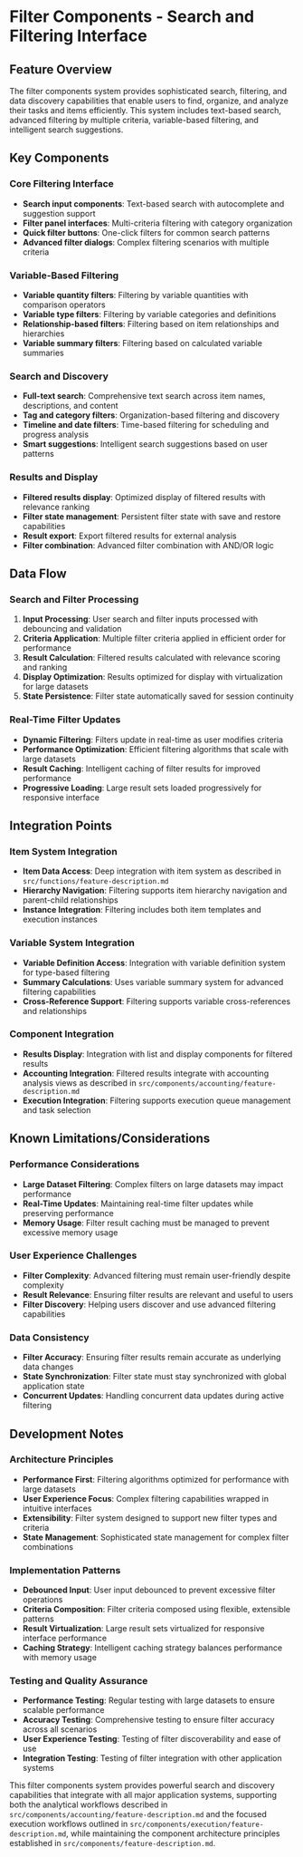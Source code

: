 # Filter Components - Search and Filtering Interface

## Feature Overview
The filter components system provides sophisticated search, filtering, and data discovery capabilities that enable users to find, organize, and analyze their tasks and items efficiently. This system includes text-based search, advanced filtering by multiple criteria, variable-based filtering, and intelligent search suggestions.

## Key Components

### Core Filtering Interface
- **Search input components**: Text-based search with autocomplete and suggestion support
- **Filter panel interfaces**: Multi-criteria filtering with category organization
- **Quick filter buttons**: One-click filters for common search patterns
- **Advanced filter dialogs**: Complex filtering scenarios with multiple criteria

### Variable-Based Filtering
- **Variable quantity filters**: Filtering by variable quantities with comparison operators
- **Variable type filters**: Filtering by variable categories and definitions
- **Relationship-based filters**: Filtering based on item relationships and hierarchies
- **Variable summary filters**: Filtering based on calculated variable summaries

### Search and Discovery
- **Full-text search**: Comprehensive text search across item names, descriptions, and content
- **Tag and category filters**: Organization-based filtering and discovery
- **Timeline and date filters**: Time-based filtering for scheduling and progress analysis
- **Smart suggestions**: Intelligent search suggestions based on user patterns

### Results and Display
- **Filtered results display**: Optimized display of filtered results with relevance ranking
- **Filter state management**: Persistent filter state with save and restore capabilities
- **Result export**: Export filtered results for external analysis
- **Filter combination**: Advanced filter combination with AND/OR logic

## Data Flow

### Search and Filter Processing
1. **Input Processing**: User search and filter inputs processed with debouncing and validation
2. **Criteria Application**: Multiple filter criteria applied in efficient order for performance
3. **Result Calculation**: Filtered results calculated with relevance scoring and ranking
4. **Display Optimization**: Results optimized for display with virtualization for large datasets
5. **State Persistence**: Filter state automatically saved for session continuity

### Real-Time Filter Updates
- **Dynamic Filtering**: Filters update in real-time as user modifies criteria
- **Performance Optimization**: Efficient filtering algorithms that scale with large datasets
- **Result Caching**: Intelligent caching of filter results for improved performance
- **Progressive Loading**: Large result sets loaded progressively for responsive interface

## Integration Points

### Item System Integration
- **Item Data Access**: Deep integration with item system as described in `src/functions/feature-description.md`
- **Hierarchy Navigation**: Filtering supports item hierarchy navigation and parent-child relationships
- **Instance Integration**: Filtering includes both item templates and execution instances

### Variable System Integration
- **Variable Definition Access**: Integration with variable definition system for type-based filtering
- **Summary Calculations**: Uses variable summary system for advanced filtering capabilities
- **Cross-Reference Support**: Filtering supports variable cross-references and relationships

### Component Integration
- **Results Display**: Integration with list and display components for filtered results
- **Accounting Integration**: Filtered results integrate with accounting analysis views as described in `src/components/accounting/feature-description.md`
- **Execution Integration**: Filtering supports execution queue management and task selection

## Known Limitations/Considerations

### Performance Considerations
- **Large Dataset Filtering**: Complex filters on large datasets may impact performance
- **Real-Time Updates**: Maintaining real-time filter updates while preserving performance
- **Memory Usage**: Filter result caching must be managed to prevent excessive memory usage

### User Experience Challenges
- **Filter Complexity**: Advanced filtering must remain user-friendly despite complexity
- **Result Relevance**: Ensuring filter results are relevant and useful to users
- **Filter Discovery**: Helping users discover and use advanced filtering capabilities

### Data Consistency
- **Filter Accuracy**: Ensuring filter results remain accurate as underlying data changes
- **State Synchronization**: Filter state must stay synchronized with global application state
- **Concurrent Updates**: Handling concurrent data updates during active filtering

## Development Notes

### Architecture Principles
- **Performance First**: Filtering algorithms optimized for performance with large datasets
- **User Experience Focus**: Complex filtering capabilities wrapped in intuitive interfaces
- **Extensibility**: Filter system designed to support new filter types and criteria
- **State Management**: Sophisticated state management for complex filter combinations

### Implementation Patterns
- **Debounced Input**: User input debounced to prevent excessive filter operations
- **Criteria Composition**: Filter criteria composed using flexible, extensible patterns
- **Result Virtualization**: Large result sets virtualized for responsive interface performance
- **Caching Strategy**: Intelligent caching strategy balances performance with memory usage

### Testing and Quality Assurance
- **Performance Testing**: Regular testing with large datasets to ensure scalable performance
- **Accuracy Testing**: Comprehensive testing to ensure filter accuracy across all scenarios
- **User Experience Testing**: Testing of filter discoverability and ease of use
- **Integration Testing**: Testing of filter integration with other application systems

This filter components system provides powerful search and discovery capabilities that integrate with all major application systems, supporting both the analytical workflows described in `src/components/accounting/feature-description.md` and the focused execution workflows outlined in `src/components/execution/feature-description.md`, while maintaining the component architecture principles established in `src/components/feature-description.md`.
